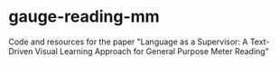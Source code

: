 # gauge-reading-mm
Code and resources for the paper "Language as a Supervisor: A Text-Driven Visual Learning Approach for General Purpose Meter Reading"
